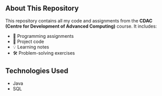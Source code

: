 ## About This Repository
This repository contains all my code and assignments from the **CDAC (Centre for Development of Advanced Computing)** course. It includes:
- 📌 Programming assignments
- 📂 Project code
- 💡 Learning notes
- 🛠️ Problem-solving exercises

## Technologies Used
- Java
- SQL
